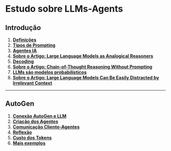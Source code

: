 # Estudo sobre LLMs-Agents

## Introdução

1. **[Definições](/basico/anot01.md)**<br>
2. **[Tipos de Prompting](/basico/anot02.md)**<br>
3. **[Agentes IA](/autogen/anot01.md)**<br>
4. **[Sobre o Artigo: Large Language Models as Analogical Reasoners](/basico/anot03.md)**<br>
5. **[Decoding](/basico/anot05.md)**<br>
6. **[Sobre o Artigo: Chain-of-Thought Reasoning Without Prompting](/basico/anot04.md)**<br>
7. **[LLMs são modelos probabilísticos](/basico/anot06.md)**<br>
8. **[Sobre o Artigo: Large Language Models Can Be Easily Distracted by Irrelevant Context](/basico/anot07.md)**<br>

---
## AutoGen

1. **[Conexão AutoGen e LLM](/autogen/anot05.md)**<br> 
2. **[Criação dos Agentes](/autogen/anot02.md)**<br>
3. **[Comunicação Cliente-Agentes](/autogen/anot03.md)**<br>
4. **[Reflexão](/autogen/anot04.md)**<br>
5. **[Custo dos Tokens](/autogen/anot07.md)**<br>
5. **[Mais exemplos](/autogen/anot06.md)**<br>
